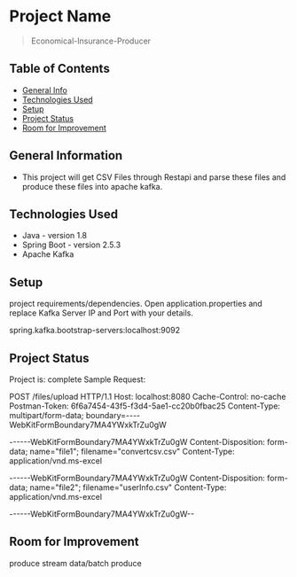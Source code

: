 # Project Name
> Economical-Insurance-Producer


## Table of Contents
* [General Info](#general-information)
* [Technologies Used](#technologies-used)
* [Setup](#setup)
* [Project Status](#project-status)
* [Room for Improvement](#room-for-improvement)


## General Information
- This project will get CSV Files through Restapi and parse these files and produce these files into apache kafka. 

## Technologies Used
- Java - version 1.8
- Spring Boot - version 2.5.3
- Apache Kafka 



## Setup
project requirements/dependencies.
Open application.properties and replace Kafka Server IP and Port with your details.

spring.kafka.bootstrap-servers:localhost:9092


## Project Status
Project is:  complete
Sample Request:

POST /files/upload HTTP/1.1
Host: localhost:8080
Cache-Control: no-cache
Postman-Token: 6f6a7454-43f5-f3d4-5ae1-cc20b0fbac25
Content-Type: multipart/form-data; boundary=----WebKitFormBoundary7MA4YWxkTrZu0gW

------WebKitFormBoundary7MA4YWxkTrZu0gW
Content-Disposition: form-data; name="file1"; filename="convertcsv.csv"
Content-Type: application/vnd.ms-excel


------WebKitFormBoundary7MA4YWxkTrZu0gW
Content-Disposition: form-data; name="file2"; filename="userInfo.csv"
Content-Type: application/vnd.ms-excel


------WebKitFormBoundary7MA4YWxkTrZu0gW--


## Room for Improvement
produce stream data/batch produce


